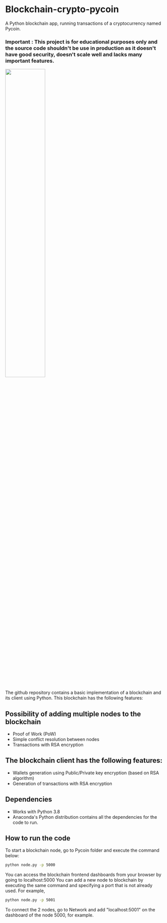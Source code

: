 # Blockchain-crypto-pycoin

A Python blockchain app, running transactions of a cryptocurrency named Pycoin.
### Important : This project is for educational purposes only and the source code shouldn't be use in production as it doesn't have good security, doesn't scale well and lacks many important features. 

[<img src="https://img.youtube.com/vi/AJNHsBMKJDQ/maxresdefault.jpg" width="50%">](https://youtu.be/AJNHsBMKJDQ)

The github repository contains a basic implementation of a blockchain and its client using Python. This blockchain has the following features:

## Possibility of adding multiple nodes to the blockchain

  - Proof of Work (PoW)
  - Simple conflict resolution between nodes
  - Transactions with RSA encryption
  
## The blockchain client has the following features:

  - Wallets generation using Public/Private key encryption (based on RSA algorithm)
  - Generation of transactions with RSA encryption
 
## Dependencies

  - Works with Python 3.8
  - Anaconda's Python distribution contains all the dependencies for the code to run.
 
 ## How to run the code
 
  To start a blockchain node, go to Pycoin folder and execute the command below: 
  
  ```bash
  python node.py -p 5000
  ```
  You can access the blockchain frontend dashboards from your browser by going to localhost:5000
  You can add a new node to blockchain by executing the same command and specifying a port that is not already used. For example, 
  
   ```bash
  python node.py -p 5001
  ```
  
  To connect the 2 nodes, go to Network and add "localhost:5001" on the dashboard of the node 5000, for example.
  
  
